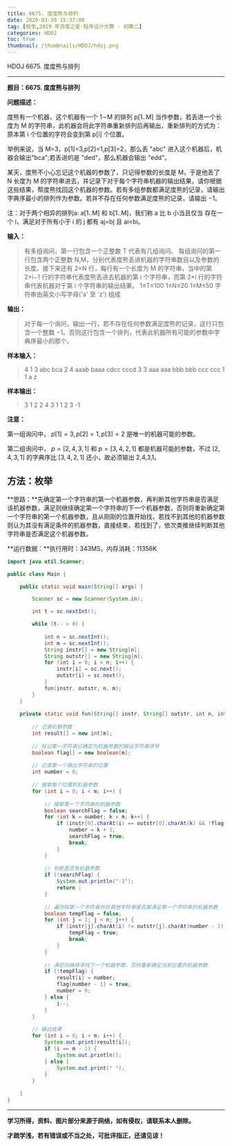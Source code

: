 ```yaml
---
title: 6675. 度度熊与排列
date: 2020-03-30 15:37:00
tag: [枚举,2019 年百度之星·程序设计大赛 - 初赛二]
categories: HDOJ
toc: true
thumbnail: /thumbnails/HDOJ/hdoj.png
---
```


HDOJ 6675. 度度熊与排列

<!--more-->

---

**题目：6675. 度度熊与排列**

**问题描述：**

度熊有一个机器，这个机器有一个 1∼M 的排列 p[1..M] 当作参数，若丢进一个长度为 M 的字符串，此机器会将此字符串重新排列后再输出，重新排列的方式为：原本第 i 个位置的字符会变到第 p[i] 个位置。

举例来说，当 M=3，p[1]=3,p[2]=1,p[3]=2，那么丢 "abc" 进入这个机器后，机器会输出"bca";若丢进的是 "ded"，那么机器会输出 "edd"。

某天，度熊不小心忘记这个机器的参数了，只记得参数的长度是 M，于是他丢了 N 长度为 M 的字符串进去，并记录下对于每个字符串机器的输出结果，请你根据这些结果，帮度熊找回这个机器的参数。若有多组参数都满足度熊的记录，请输出字典序最小的排列作为参数。若并不存在任何参数满足度熊的记录，请输出 −1。

注：对于两个相异的排列a: a[1..M] 和 b[1..M]，我们称 a 比 b 小当且仅当 存在一个 i，满足对于所有小于 i 的 j 都有 aj=bj 且 ai<bi。

**输入：**

 > 有多组询问，第一行包含一个正整数 T 代表有几组询问。
 > 每组询问的第一行包含两个正整数 N,M，分别代表度熊丢进机器的字符串数目以及参数的长度。接下来还有 2×N 行，每行有一个长度为 M 的字符串，当中的第 2×i−1 行的字符串代表度熊丢进去机器的第 i 个字符串，而第 2×i 行的字符串代表机器对于第 i 个字符串的输出结果。
 > 1≤T≤100
 > 1≤N≤20
 > 1≤M≤50
 > 字符串由英文小写字母('a' 至 'z') 组成

**输出：**

> 对于每一个询问，输出一行，若不存在任何参数满足度熊的记录，这行只包含一个整数 −1。否则这行包含一个排列，代表此机器所有可能的参数中字典序最小的那个。

**样本输入：**

 > 4
 > 1 3
 > abc
 > bca
 > 2 4
 > aaab
 > baaa
 > cdcc
 > cccd
 > 3 3
 > aaa
 > aaa
 > bbb
 > bbb
 > ccc
 > ccc
 > 1 1
 > a
 > z

 **样本输出：**

 > 3 1 2
 > 2 4 3 1
 > 1 2 3
 > -1

**注意：**

第一组询问中， $p[1]=3,p[2]=1,p[3]=2$ 是唯一的机器可能的参数。

第二组询问中， $p=[2,4,3,1]$ 和 $p=[3,4,2,1]$ 都是机器可能的参数，不过 $[2,4,3,1]$ 的字典序比 $[3,4,2,1]$ 还小，故必须输出 2,4,3,1。

## 方法：枚举

**思路：**先确定第一个字符串的第一个机器参数，再判断其他字符串是否满足该机器参数，满足则继续确定第一个字符串的下一个机器参数，否则将重新确定第一个字符串的第一个机器参数，且从刚刚的位置开始找，若找不到其他的机器参数则认为其没有满足条件的机器参数，直接结束，若找到了，依次类推继续判断其他字符串是否满足这个机器参数。

**运行数据：**执行用时：343MS，内存消耗：11356K

```java
import java.util.Scanner;

public class Main {

	public static void main(String[] args) {

		Scanner sc = new Scanner(System.in);

		int t = sc.nextInt();

		while (t-- > 0) {
			
			int n = sc.nextInt();
			int m = sc.nextInt();
			String instr[] = new String[n];
			String outstr[] = new String[n];
			for (int i = 0; i < n; i++) {
				instr[i] = sc.next();
				outstr[i] = sc.next();
			}
			fun(instr, outstr, n, m);
		}
	}
	
	private static void fun(String[] instr, String[] outstr, int n, int m) {
		
		// 记录机器参数
		int result[] = new int[m];
		
		// 标记第一字符串已确定为机器参数的输出字符串序号
		boolean flag[] = new boolean[m];
		
		// 记录第一个输出字符串的位置
		int number = 0;
		
		// 搜索每个位置的机器参数
		for (int i = 0; i < m; i++) {
			
			// 搜索第一个字符串的机器参数
			boolean searchFlag = false;
			for (int k = number; k < m; k++) {
				if (instr[0].charAt(i) == outstr[0].charAt(k) && !flag[k]) {
					number = k + 1;
					searchFlag = true;
					break;
				}
			}
			
			// 判断是否有机器参数
			if (!searchFlag) {
				System.out.println("-1");
				return ;
			}
			
			// 遍历除第一个字符串外的其他字符串是否都满足第一个字符串的机器参数
			boolean tempFlag = false;
			for (int j = 1; j < n; j++) {
				if (instr[j].charAt(i) != outstr[j].charAt(number - 1)) {
					tempFlag = true;
					break;
				}
			}
			
			// 满足则继续寻找下一个机器参数，否则重新确定当前位置的机器参数
			if (!tempFlag) {
				result[i] = number;
				flag[number - 1] = true;
				number = 0;
			} else {
				i--;
			}
		}
		
		// 输出结果
		for (int i = 0; i < m; i++) {
			System.out.print(result[i]);
			if (i == m - 1) {
				System.out.println();
			} else {
				System.out.print(" ");
			}
		}
		
	}
}
```

---

**学习所得，资料、图片部分来源于网络，如有侵权，请联系本人删除。**

**才疏学浅，若有错误或不当之处，可批评指正，还请见谅！**